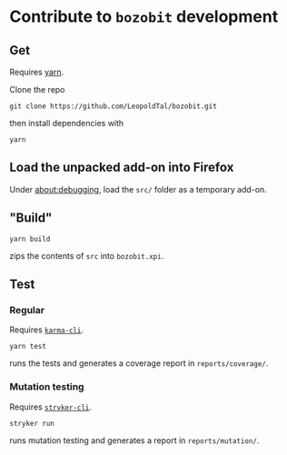 # Contribute to `bozobit` development

## Get

Requires [yarn](https://yarnpkg.com/lang/en/). 

Clone the repo

````
git clone https://github.com/LeopoldTal/bozobit.git
````

then install dependencies with

````
yarn
````

## Load the unpacked add-on into Firefox

Under [about:debugging](about:debugging), load the `src/` folder as a temporary add-on.

## "Build"

````
yarn build
````

zips the contents of `src` into `bozobit.xpi`.

## Test

### Regular

Requires [`karma-cli`](https://karma-runner.github.io/).

````
yarn test
````

runs the tests and generates a coverage report in `reports/coverage/`.

### Mutation testing

Requires [`stryker-cli`](https://stryker-mutator.io/).

````
stryker run
````

runs mutation testing and generates a report in `reports/mutation/`.
